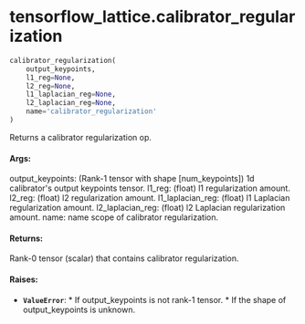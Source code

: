 <div itemscope itemtype="http://developers.google.com/ReferenceObject">
<meta itemprop="name" content="tensorflow_lattice.calibrator_regularization" />
</div>

# tensorflow_lattice.calibrator_regularization

``` python
calibrator_regularization(
    output_keypoints,
    l1_reg=None,
    l2_reg=None,
    l1_laplacian_reg=None,
    l2_laplacian_reg=None,
    name='calibrator_regularization'
)
```

Returns a calibrator regularization op.

#### Args:

output_keypoints: (Rank-1 tensor with shape [num_keypoints]) 1d calibrator's
   output keypoints tensor.
l1_reg: (float) l1 regularization amount.
l2_reg: (float) l2 regularization amount.
l1_laplacian_reg: (float) l1 Laplacian regularization amount.
l2_laplacian_reg: (float) l2 Laplacian regularization amount.
name: name scope of calibrator regularization.


#### Returns:

Rank-0 tensor (scalar) that contains calibrator regularization.


#### Raises:

* <b>`ValueError`</b>: * If output_keypoints is not rank-1 tensor.
              * If the shape of output_keypoints is unknown.